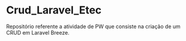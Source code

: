 # Crud_Laravel_Etec
Repositório referente a atividade de PW que consiste na criação de um CRUD em Laravel Breeze.
